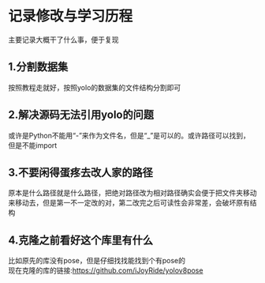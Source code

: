 # 记录修改与学习历程
主要记录大概干了什么事，便于复现
## 1.分割数据集
按照教程走就好，按照yolo的数据集的文件结构分割即可
## 2.解决源码无法引用yolo的问题
或许是Python不能用“-”来作为文件名，但是“_”是可以的。或许路径可以找到，但是不能import
## 3.不要闲得蛋疼去改人家的路径
原本是什么路径就是什么路径，把绝对路径改为相对路径确实会便于把文件夹移动来移动去，但是第一不一定改的对，第二改完之后可读性会非常差，会破坏原有结构
## 4.克隆之前看好这个库里有什么
比如原先的库没有pose，但是仔细找找能找到个有pose的  
现在克隆的库的链接:<https://github.com/iJoyRide/yolov8pose>